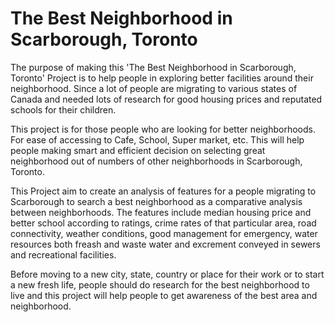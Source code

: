 # The Best Neighborhood in Scarborough, Toronto
The purpose of making this 'The Best Neighborhood in Scarborough, Toronto' Project is to help people in exploring better facilities around their neighborhood. Since a lot of people are migrating to various states of Canada and needed lots of research for good housing prices and reputated schools for their children. 

This project is for those people who are looking for better neighborhoods. For ease of accessing to Cafe, School, Super market, etc. This will help people making smart and efficient decision on selecting great neighborhood out of numbers of other neighborhoods in Scarborough, Toronto.

This Project aim to create an analysis of features for a people migrating to Scarborough to search a best neighborhood as a comparative analysis between neighborhoods. The features include median housing price and better school according to ratings, crime rates of that particular area, road connectivity, weather conditions, good management for emergency, water resources both freash and waste water and excrement conveyed in sewers and recreational facilities. 

Before moving to a new city, state, country or place for their work or to start a new fresh life, people should do research for the best neighborhood to live and this project will help people to get awareness of the best area and neighborhood. 
